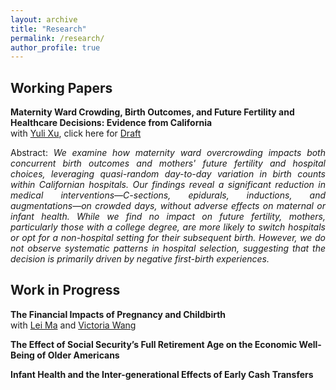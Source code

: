 ```yaml
---
layout: archive
title: "Research"
permalink: /research/
author_profile: true
---
```

## Working Papers
**Maternity Ward Crowding, Birth Outcomes, and Future Fertility and Healthcare Decisions: Evidence from California** \
with [Yuli Xu](https://sites.google.com/view/yulixu-econ), click here for [Draft](https://dx.doi.org/10.2139/ssrn.5036978)
<p align="justify">
Abstract: <em>We examine how maternity ward overcrowding impacts both concurrent birth outcomes and mothers' future fertility and hospital choices, leveraging quasi-random day-to-day variation in birth counts within Californian hospitals. Our findings reveal a significant reduction in medical interventions—C-sections, epidurals, inductions, and augmentations—on crowded days, without adverse effects on maternal or infant health. While we find no impact on future fertility, mothers, particularly those with a college degree, are more likely to switch hospitals or opt for a non-hospital setting for their subsequent birth. However, we do not observe systematic patterns in hospital selection, suggesting that the decision is primarily driven by negative first-birth experiences.</em>
</p>

## Work in Progress

**The Financial Impacts of Pregnancy and Childbirth** \
with [Lei Ma](https://leima-econ.com/) and [Victoria Wang](https://www.victoriawang.org/)

**The Effect of Social Security’s Full Retirement Age on the Economic Well-Being of Older Americans**

**Infant Health and the Inter-generational Effects of Early Cash Transfers**
